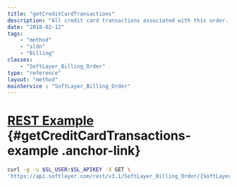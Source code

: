 ```yaml
---
title: "getCreditCardTransactions"
description: "All credit card transactions associated with this order. If this order was not placed with a credit card, this will be empty."
date: "2018-02-12"
tags:
    - "method"
    - "sldn"
    - "Billing"
classes:
    - "SoftLayer_Billing_Order"
type: "reference"
layout: "method"
mainService : "SoftLayer_Billing_Order"
---
```


# [REST Example](#getCreditCardTransactions-example) <a href="/article/rest/"><i class="fas fa-question"></i></a> {#getCreditCardTransactions-example .anchor-link} 
```bash
curl -g -u $SL_USER:$SL_APIKEY -X GET \
'https://api.softlayer.com/rest/v3.1/SoftLayer_Billing_Order/{SoftLayer_Billing_OrderID}/getCreditCardTransactions'
```
